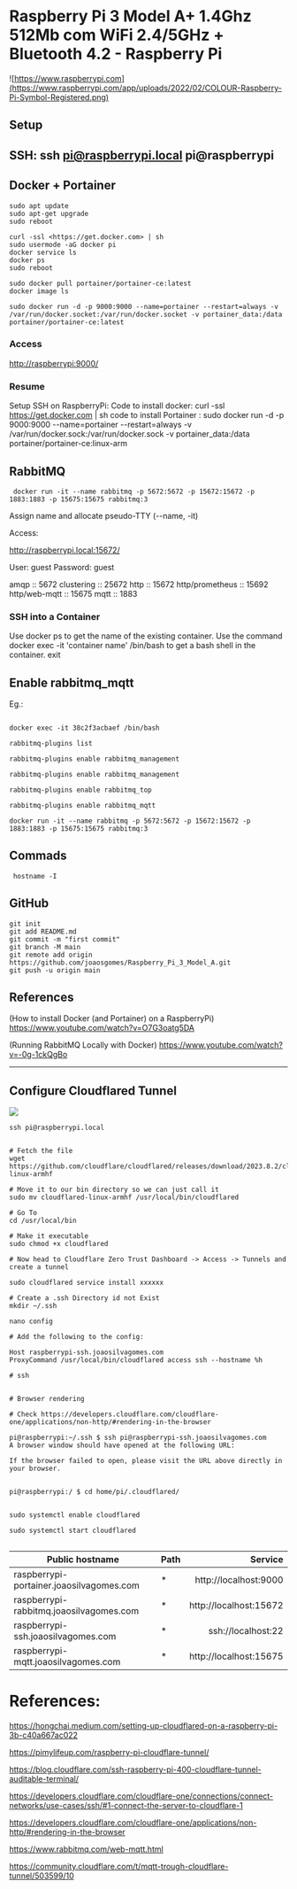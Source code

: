 # Raspberry Pi 3 Model A+ 1.4Ghz 512Mb com WiFi 2.4/5GHz + Bluetooth 4.2 - Raspberry Pi

![https://www.raspberrypi.com](https://www.raspberrypi.com/app/uploads/2022/02/COLOUR-Raspberry-Pi-Symbol-Registered.png)

## Setup

## SSH: ssh <pi@raspberrypi.local> pi@raspberrypi

## Docker + Portainer

````console
sudo apt update
sudo apt-get upgrade
sudo reboot

curl -ssl <https://get.docker.com> | sh
sudo usermode -aG docker pi
docker service ls
docker ps
sudo reboot

sudo docker pull portainer/portainer-ce:latest
docker image ls

sudo docker run -d -p 9000:9000 --name=portainer --restart=always -v /var/run/docker.socket:/var/run/docker.socket -v portainer_data:/data portainer/portainer-ce:latest

````

### Access

<http://raspberrypi:9000/>

### Resume

Setup SSH on RaspberryPi:
Code to install docker: curl -ssl <https://get.docker.com> | sh
code to install Portainer : sudo docker run -d -p 9000:9000 --name=portainer --restart=always -v /var/run/docker.sock:/var/run/docker.sock -v portainer_data:/data portainer/portainer-ce:linux-arm

## RabbitMQ

````console
 docker run -it --name rabbitmq -p 5672:5672 -p 15672:15672 -p 1883:1883 -p 15675:15675 rabbitmq:3
 ````

Assign name and allocate pseudo-TTY (--name, -it)

Access:

<http://raspberrypi.local:15672/>

User: guest
Password: guest

amqp :: 5672
clustering :: 25672
http :: 15672
http/prometheus :: 15692
http/web-mqtt :: 15675
mqtt :: 1883

### SSH into a Container

Use docker ps to get the name of the existing container.
Use the command docker exec -it 'container name' /bin/bash to get a bash shell in the container.
exit

## Enable rabbitmq_mqtt

 Eg.:

 ````console

docker exec -it 38c2f3acbaef /bin/bash

rabbitmq-plugins list

rabbitmq-plugins enable rabbitmq_management

rabbitmq-plugins enable rabbitmq_management

rabbitmq-plugins enable rabbitmq_top

rabbitmq-plugins enable rabbitmq_mqtt

docker run -it --name rabbitmq -p 5672:5672 -p 15672:15672 -p 1883:1883 -p 15675:15675 rabbitmq:3
````

## Commads

````console
 hostname -I

````

## GitHub

````console
git init
git add README.md
git commit -m "first commit"
git branch -M main
git remote add origin https://github.com/joaosgomes/Raspberry_Pi_3_Model_A.git
git push -u origin main
````

## References

(How to install Docker (and Portainer) on a RaspberryPi)
<https://www.youtube.com/watch?v=O7G3oatg5DA>

(Running RabbitMQ Locally with Docker)
<https://www.youtube.com/watch?v=-0g-1ckQgBo>


---

## Configure Cloudflared Tunnel

![](https://cf-assets.www.cloudflare.com/slt3lc6tev37/1wf4qdGsPqa2UUSEoa4Yyg/3250a65f210bbb7062ab4dd9a9bdf213/logo-cloudflare-dark.svg)

````console
ssh pi@raspberrypi.local


# Fetch the file
wget https://github.com/cloudflare/cloudflared/releases/download/2023.8.2/cloudflared-linux-armhf

# Move it to our bin directory so we can just call it
sudo mv cloudflared-linux-armhf /usr/local/bin/cloudflared

# Go To
cd /usr/local/bin

# Make it executable
sudo chmod +x cloudflared

# Now head to Cloudflare Zero Trust Dashboard -> Access -> Tunnels and create a tunnel

sudo cloudflared service install xxxxxx

# Create a .ssh Directory id not Exist
mkdir ~/.ssh

nano config

# Add the following to the config:

Host raspberrypi-ssh.joaosilvagomes.com
ProxyCommand /usr/local/bin/cloudflared access ssh --hostname %h

# ssh


# Browser rendering

# Check https://developers.cloudflare.com/cloudflare-one/applications/non-http/#rendering-in-the-browser

pi@raspberrypi:~/.ssh $ ssh pi@raspberrypi-ssh.joaosilvagomes.com
A browser window should have opened at the following URL:

If the browser failed to open, please visit the URL above directly in your browser.


pi@raspberrypi:/ $ cd home/pi/.cloudflared/


sudo systemctl enable cloudflared

sudo systemctl start cloudflared


````


| Public hostname                          | Path | Service                |
| ---------------------------------------- | ---- | ---------------------: |
| raspberrypi-portainer.joaosilvagomes.com | *    | http://localhost:9000  |
| raspberrypi-rabbitmq.joaosilvagomes.com  | *    | http://localhost:15672 |
| raspberrypi-ssh.joaosilvagomes.com       | *    | ssh://localhost:22     |
| raspberrypi-mqtt.joaosilvagomes.com      | *    | http://localhost:15675 |

# References:

https://hongchai.medium.com/setting-up-cloudflared-on-a-raspberry-pi-3b-c40a667ac022

https://pimylifeup.com/raspberry-pi-cloudflare-tunnel/

https://blog.cloudflare.com/ssh-raspberry-pi-400-cloudflare-tunnel-auditable-terminal/

https://developers.cloudflare.com/cloudflare-one/connections/connect-networks/use-cases/ssh/#1-connect-the-server-to-cloudflare-1

https://developers.cloudflare.com/cloudflare-one/applications/non-http/#rendering-in-the-browser

https://www.rabbitmq.com/web-mqtt.html

https://community.cloudflare.com/t/mqtt-trough-cloudflare-tunnel/503599/10
